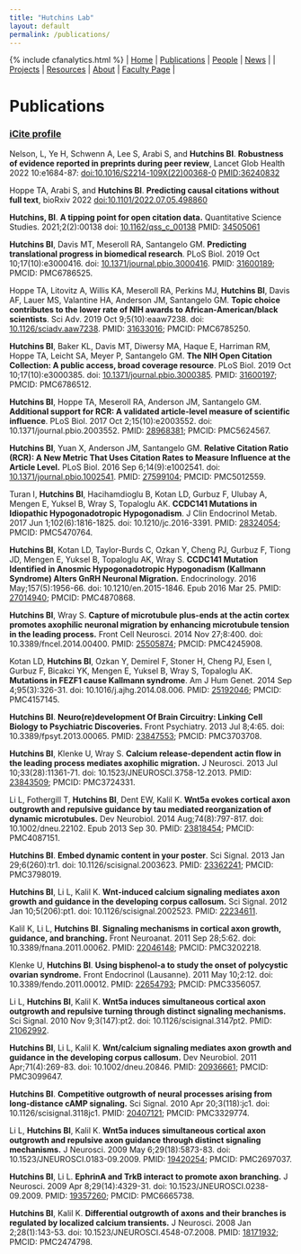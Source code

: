 ```yaml
---
title: "Hutchins Lab"
layout: default
permalink: /publications/
---
```

{% include cfanalytics.html %}
| [Home](/index) | [Publications](/publications) | [People](/people) | [News](/news) |
| [Projects](/projects) | [Resources](/resources) | [About](/about) | [Faculty Page](https://ischool.wisc.edu/blog/staff/hutchins-b-ian/) |

# Publications

### [iCite profile](https://icite.od.nih.gov/analysis?search_id=jxdyjtnldv3bkd6l)

Nelson, L, Ye H, Schwenn A, Lee S, Arabi S, and **Hutchins BI**. **Robustness of evidence reported in preprints during peer review**, Lancet Glob Health 2022 10:e1684-87: [doi:10.1016/S2214-109X(22)00368-0](https://doi.org/10.1016/S2214-109X(22)00368-0) [PMID:36240832](https://pubmed.ncbi.nlm.nih.gov/36240832/)

Hoppe TA, Arabi S, and **Hutchins BI**. **Predicting causal citations without full text**, bioRxiv 2022 [doi:10.1101/2022.07.05.498860](https://doi.org/10.1101/2022.07.05.498860)

**Hutchins, BI**. **A tipping point for open citation data.** Quantitative Science Studies. 2021;2(2):00138 doi: [10.1162/qss_c_00138](https://doi.org/10.1162/qss_c_00138) PMID: [34505061](https://pubmed.ncbi.nlm.nih.gov/34505061/)

**Hutchins BI**, Davis MT, Meseroll RA, Santangelo GM. **Predicting translational progress in biomedical research**. PLoS Biol. 2019 Oct 10;17(10):e3000416. doi: [10.1371/journal.pbio.3000416](https://doi.org/10.1371/journal.pbio.3000416). PMID: [31600189](https://pubmed.ncbi.nlm.nih.gov/31600189/); PMCID: PMC6786525.

Hoppe TA, Litovitz A, Willis KA, Meseroll RA, Perkins MJ, **Hutchins BI**, Davis AF, Lauer MS, Valantine HA, Anderson JM, Santangelo GM. **Topic choice contributes to the lower rate of NIH awards to African-American/black scientists**. Sci Adv. 2019 Oct 9;5(10):eaaw7238. doi: [10.1126/sciadv.aaw7238](https://doi.org/10.1126/sciadv.aaw7238). PMID: [31633016](https://pubmed.ncbi.nlm.nih.gov/31633016); PMCID: PMC6785250.

**Hutchins BI**, Baker KL, Davis MT, Diwersy MA, Haque E, Harriman RM, Hoppe TA, Leicht SA, Meyer P, Santangelo GM. **The NIH Open Citation Collection: A public access, broad coverage resource**. PLoS Biol. 2019 Oct 10;17(10):e3000385. doi: [10.1371/journal.pbio.3000385](https://doi.org/10.1371/journal.pbio.3000385). PMID: [31600197](https://pubmed.ncbi.nlm.nih.gov/31600197); PMCID: PMC6786512.

**Hutchins BI**, Hoppe TA, Meseroll RA, Anderson JM, Santangelo GM. **Additional support for RCR: A validated article-level measure of scientific influence**. PLoS Biol. 2017 Oct 2;15(10):e2003552. doi: 10.1371/journal.pbio.2003552. PMID: [28968381](https://pubmed.ncbi.nlm.nih.gov/28968381); PMCID: PMC5624567.

**Hutchins BI**, Yuan X, Anderson JM, Santangelo GM. **Relative Citation Ratio (RCR): A New Metric That Uses Citation Rates to Measure Influence at the Article Level.** PLoS Biol. 2016 Sep 6;14(9):e1002541. doi: [10.1371/journal.pbio.1002541](https://doi.org/10.1371/journal.pbio.1002541). PMID: [27599104](https://pubmed.ncbi.nlm.nih.gov/27599104); PMCID: PMC5012559.

Turan I, **Hutchins BI**, Hacihamdioglu B, Kotan LD, Gurbuz F, Ulubay A, Mengen E, Yuksel B, Wray S, Topaloglu AK. **CCDC141 Mutations in Idiopathic Hypogonadotropic Hypogonadism**. J Clin Endocrinol Metab. 2017 Jun 1;102(6):1816-1825. doi: 10.1210/jc.2016-3391. PMID: [28324054](https://pubmed.ncbi.nlm.nih.gov/28324054); PMCID: PMC5470764.

**Hutchins BI**, Kotan LD, Taylor-Burds C, Ozkan Y, Cheng PJ, Gurbuz F, Tiong JD, Mengen E, Yuksel B, Topaloglu AK, Wray S. **CCDC141 Mutation Identified in Anosmic Hypogonadotropic Hypogonadism (Kallmann Syndrome) Alters GnRH Neuronal Migration.** Endocrinology. 2016 May;157(5):1956-66. doi: 10.1210/en.2015-1846. Epub 2016 Mar 25. PMID: [27014940](https://pubmed.ncbi.nlm.nih.gov/27014940); PMCID: PMC4870868.

**Hutchins BI**, Wray S. **Capture of microtubule plus-ends at the actin cortex promotes axophilic neuronal migration by enhancing microtubule tension in the leading process.** Front Cell Neurosci. 2014 Nov 27;8:400. doi: 10.3389/fncel.2014.00400. PMID: [25505874](https://pubmed.ncbi.nlm.nih.gov/25505874); PMCID: PMC4245908.

Kotan LD, **Hutchins BI**, Ozkan Y, Demirel F, Stoner H, Cheng PJ, Esen I, Gurbuz F, Bicakci YK, Mengen E, Yuksel B, Wray S, Topaloglu AK. **Mutations in FEZF1 cause Kallmann syndrome**. Am J Hum Genet. 2014 Sep 4;95(3):326-31. doi: 10.1016/j.ajhg.2014.08.006. PMID: [25192046](https://pubmed.ncbi.nlm.nih.gov/25192046); PMCID: PMC4157145.

**Hutchins BI**. **Neuro(re)development Of Brain Circuitry: Linking Cell Biology to Psychiatric Discoveries.** Front Psychiatry. 2013 Jul 8;4:65. doi: 10.3389/fpsyt.2013.00065. PMID: [23847553](https://pubmed.ncbi.nlm.nih.gov/23847553); PMCID: PMC3703708.

**Hutchins BI**, Klenke U, Wray S. **Calcium release-dependent actin flow in the leading process mediates axophilic migration.** J Neurosci. 2013 Jul 10;33(28):11361-71. doi: 10.1523/JNEUROSCI.3758-12.2013. PMID: [23843509](https://pubmed.ncbi.nlm.nih.gov/23843509); PMCID: PMC3724331.

Li L, Fothergill T, **Hutchins BI**, Dent EW, Kalil K. **Wnt5a evokes cortical axon outgrowth and repulsive guidance by tau mediated reorganization of dynamic microtubules.** Dev Neurobiol. 2014 Aug;74(8):797-817. doi: 10.1002/dneu.22102. Epub 2013 Sep 30. PMID: [23818454](https://pubmed.ncbi.nlm.nih.gov/23818454); PMCID: PMC4087151.

**Hutchins BI**. **Embed dynamic content in your poster**. Sci Signal. 2013 Jan 29;6(260):tr1. doi: 10.1126/scisignal.2003623. PMID: [23362241](https://pubmed.ncbi.nlm.nih.gov/23362241); PMCID: PMC3798019.

**Hutchins BI**, Li L, Kalil K. **Wnt-induced calcium signaling mediates axon growth and guidance in the developing corpus callosum.** Sci Signal. 2012 Jan 10;5(206):pt1. doi: 10.1126/scisignal.2002523. PMID: [22234611](https://pubmed.ncbi.nlm.nih.gov/22234611).

Kalil K, Li L, **Hutchins BI**. **Signaling mechanisms in cortical axon growth, guidance, and branching.** Front Neuroanat. 2011 Sep 28;5:62. doi: 10.3389/fnana.2011.00062. PMID: [22046148](https://pubmed.ncbi.nlm.nih.gov/22046148); PMCID: PMC3202218.

Klenke U, **Hutchins BI**. **Using bisphenol-a to study the onset of polycystic ovarian syndrome.** Front Endocrinol (Lausanne). 2011 May 10;2:12. doi: 10.3389/fendo.2011.00012. PMID: [22654793](https://pubmed.ncbi.nlm.nih.gov/22654793); PMCID: PMC3356057.

Li L, **Hutchins BI**, Kalil K. **Wnt5a induces simultaneous cortical axon outgrowth and repulsive turning through distinct signaling mechanisms.** Sci Signal. 2010 Nov 9;3(147):pt2. doi: 10.1126/scisignal.3147pt2. PMID: [21062992](https://pubmed.ncbi.nlm.nih.gov/21062992).

**Hutchins BI**, Li L, Kalil K. **Wnt/calcium signaling mediates axon growth and guidance in the developing corpus callosum.** Dev Neurobiol. 2011 Apr;71(4):269-83. doi: 10.1002/dneu.20846. PMID: [20936661](https://pubmed.ncbi.nlm.nih.gov/20936661); PMCID: PMC3099647.

**Hutchins BI**. **Competitive outgrowth of neural processes arising from long-distance cAMP signaling.** Sci Signal. 2010 Apr 20;3(118):jc1. doi: 10.1126/scisignal.3118jc1. PMID: [20407121](https://pubmed.ncbi.nlm.nih.gov/20407121); PMCID: PMC3329774.

Li L, **Hutchins BI**, Kalil K. **Wnt5a induces simultaneous cortical axon outgrowth and repulsive axon guidance through distinct signaling mechanisms.** J Neurosci. 2009 May 6;29(18):5873-83. doi: 10.1523/JNEUROSCI.0183-09.2009. PMID: [19420254](https://pubmed.ncbi.nlm.nih.gov/19420254); PMCID: PMC2697037.

**Hutchins BI**, Li L. **EphrinA and TrkB interact to promote axon branching.** J Neurosci. 2009 Apr 8;29(14):4329-31. doi: 10.1523/JNEUROSCI.0238-09.2009. PMID: [19357260](https://pubmed.ncbi.nlm.nih.gov/19357260); PMCID: PMC6665738.

**Hutchins BI**, Kalil K. **Differential outgrowth of axons and their branches is regulated by localized calcium transients.** J Neurosci. 2008 Jan 2;28(1):143-53. doi: 10.1523/JNEUROSCI.4548-07.2008. PMID: [18171932](https://pubmed.ncbi.nlm.nih.gov/18171932); PMCID: PMC2474798.
